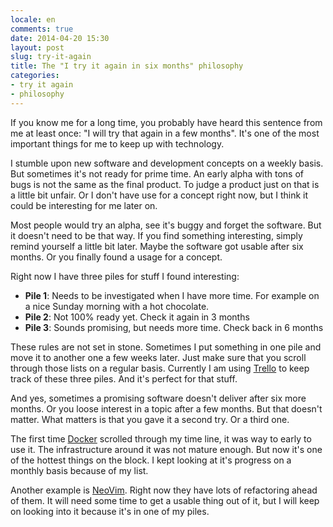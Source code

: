 ```yaml
---
locale: en
comments: true
date: 2014-04-20 15:30
layout: post
slug: try-it-again
title: The "I try it again in six months" philosophy
categories:
- try it again
- philosophy
---
```

If you know me for a long time, you probably have heard this sentence from me
at least once: "I will try that again in a few months". It's one of the most
important things for me to keep up with technology.

I stumble upon new software and development concepts on a weekly basis. But
sometimes it's not ready for prime time. An early alpha with tons of bugs is
not the same as the final product. To judge a product just on that is a
little bit unfair. Or I don't have use for a concept right now, but I think it
could be interesting for me later on.

Most people would try an alpha, see it's buggy and forget the software. But it
doesn't need to be that way. If you find something interesting, simply remind
yourself a little bit later. Maybe the software got usable after six months. Or you
finally found a usage for a concept.

Right now I have three piles for stuff I found interesting:

* **Pile 1**: Needs to be investigated when I have more time. For example on a nice Sunday
morning with a hot chocolate.
* **Pile 2**: Not 100% ready yet. Check it again in 3 months
* **Pile 3**: Sounds promising, but needs more time. Check back in 6 months

These rules are not set in stone. Sometimes I put something in one pile
and move it to another one a few weeks later. Just make sure that you scroll
through those lists on a regular basis. Currently I am using [Trello](https://trello.com/bitboxer/recommend)
to keep track of these three piles. And it's perfect for that stuff.

And yes, sometimes a promising software doesn't deliver after six more months.
Or you loose interest in a topic after a few months. But that doesn't matter.
What matters is that you gave it a second try. Or a third one.

The first time [Docker](https://www.docker.io/) scrolled through my time line,
it was way to early to use it. The infrastructure around it was not mature
enough.  But now it's one of the hottest things on the block. I kept looking at
it's progress on a monthly basis because of my list.

Another example is [NeoVim](http://neovim.org). Right now they have lots of
refactoring ahead of them. It will need some time to get a usable thing out of
it, but I will keep on looking into it because it's in one of my piles.
